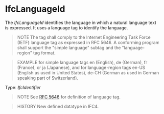# IfcLanguageId

The _IfcLanguageId_ identifies the language in which a natural language text is expressed. It uses a language tag to identify the language.

> NOTE  The tag shall comply to the Internet Engineering Task Force (IETF) language tag as expressed in RFC 5646. A conforming program shall support the "simple language" subtag and the "language-region" tag format.

> EXAMPLE  for simple language tags en (English), de (German), fr (France), or ja (Japanese), and for language-region tags en-US (English as used in United States), de-CH (German as used in German speaking part of Switzerland).

Type: _IfcIdentifier_

> NOTE  See [RFC 5646](../content/bibliography.htm#RFC-5646) for definition of language tag.

> HISTORY  New defined datatype in IFC4.
